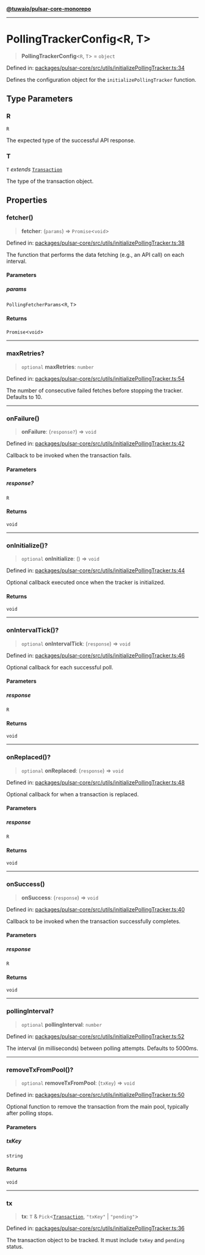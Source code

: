 [**@tuwaio/pulsar-core-monorepo**](../../../README.md)

***

# PollingTrackerConfig\<R, T\>

> **PollingTrackerConfig**\<`R`, `T`\> = `object`

Defined in: [packages/pulsar-core/src/utils/initializePollingTracker.ts:34](https://github.com/TuwaIO/pulsar-core/blob/588f0298eed13d576622f00b75515bcca31625e2/packages/pulsar-core/src/utils/initializePollingTracker.ts#L34)

Defines the configuration object for the `initializePollingTracker` function.

## Type Parameters

### R

`R`

The expected type of the successful API response.

### T

`T` *extends* [`Transaction`](Transaction.md)

The type of the transaction object.

## Properties

### fetcher()

> **fetcher**: (`params`) => `Promise`\<`void`\>

Defined in: [packages/pulsar-core/src/utils/initializePollingTracker.ts:38](https://github.com/TuwaIO/pulsar-core/blob/588f0298eed13d576622f00b75515bcca31625e2/packages/pulsar-core/src/utils/initializePollingTracker.ts#L38)

The function that performs the data fetching (e.g., an API call) on each interval.

#### Parameters

##### params

`PollingFetcherParams`\<`R`, `T`\>

#### Returns

`Promise`\<`void`\>

***

### maxRetries?

> `optional` **maxRetries**: `number`

Defined in: [packages/pulsar-core/src/utils/initializePollingTracker.ts:54](https://github.com/TuwaIO/pulsar-core/blob/588f0298eed13d576622f00b75515bcca31625e2/packages/pulsar-core/src/utils/initializePollingTracker.ts#L54)

The number of consecutive failed fetches before stopping the tracker. Defaults to 10.

***

### onFailure()

> **onFailure**: (`response?`) => `void`

Defined in: [packages/pulsar-core/src/utils/initializePollingTracker.ts:42](https://github.com/TuwaIO/pulsar-core/blob/588f0298eed13d576622f00b75515bcca31625e2/packages/pulsar-core/src/utils/initializePollingTracker.ts#L42)

Callback to be invoked when the transaction fails.

#### Parameters

##### response?

`R`

#### Returns

`void`

***

### onInitialize()?

> `optional` **onInitialize**: () => `void`

Defined in: [packages/pulsar-core/src/utils/initializePollingTracker.ts:44](https://github.com/TuwaIO/pulsar-core/blob/588f0298eed13d576622f00b75515bcca31625e2/packages/pulsar-core/src/utils/initializePollingTracker.ts#L44)

Optional callback executed once when the tracker is initialized.

#### Returns

`void`

***

### onIntervalTick()?

> `optional` **onIntervalTick**: (`response`) => `void`

Defined in: [packages/pulsar-core/src/utils/initializePollingTracker.ts:46](https://github.com/TuwaIO/pulsar-core/blob/588f0298eed13d576622f00b75515bcca31625e2/packages/pulsar-core/src/utils/initializePollingTracker.ts#L46)

Optional callback for each successful poll.

#### Parameters

##### response

`R`

#### Returns

`void`

***

### onReplaced()?

> `optional` **onReplaced**: (`response`) => `void`

Defined in: [packages/pulsar-core/src/utils/initializePollingTracker.ts:48](https://github.com/TuwaIO/pulsar-core/blob/588f0298eed13d576622f00b75515bcca31625e2/packages/pulsar-core/src/utils/initializePollingTracker.ts#L48)

Optional callback for when a transaction is replaced.

#### Parameters

##### response

`R`

#### Returns

`void`

***

### onSuccess()

> **onSuccess**: (`response`) => `void`

Defined in: [packages/pulsar-core/src/utils/initializePollingTracker.ts:40](https://github.com/TuwaIO/pulsar-core/blob/588f0298eed13d576622f00b75515bcca31625e2/packages/pulsar-core/src/utils/initializePollingTracker.ts#L40)

Callback to be invoked when the transaction successfully completes.

#### Parameters

##### response

`R`

#### Returns

`void`

***

### pollingInterval?

> `optional` **pollingInterval**: `number`

Defined in: [packages/pulsar-core/src/utils/initializePollingTracker.ts:52](https://github.com/TuwaIO/pulsar-core/blob/588f0298eed13d576622f00b75515bcca31625e2/packages/pulsar-core/src/utils/initializePollingTracker.ts#L52)

The interval (in milliseconds) between polling attempts. Defaults to 5000ms.

***

### removeTxFromPool()?

> `optional` **removeTxFromPool**: (`txKey`) => `void`

Defined in: [packages/pulsar-core/src/utils/initializePollingTracker.ts:50](https://github.com/TuwaIO/pulsar-core/blob/588f0298eed13d576622f00b75515bcca31625e2/packages/pulsar-core/src/utils/initializePollingTracker.ts#L50)

Optional function to remove the transaction from the main pool, typically after polling stops.

#### Parameters

##### txKey

`string`

#### Returns

`void`

***

### tx

> **tx**: `T` & `Pick`\<[`Transaction`](Transaction.md), `"txKey"` \| `"pending"`\>

Defined in: [packages/pulsar-core/src/utils/initializePollingTracker.ts:36](https://github.com/TuwaIO/pulsar-core/blob/588f0298eed13d576622f00b75515bcca31625e2/packages/pulsar-core/src/utils/initializePollingTracker.ts#L36)

The transaction object to be tracked. It must include `txKey` and `pending` status.

